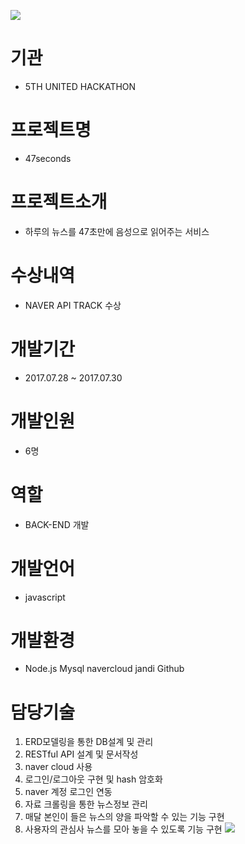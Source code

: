 <img src="https://s3.ap-northeast-2.amazonaws.com/mygit01/47s+logo.png"></img>
# 기관
+ 5TH UNITED HACKATHON
# 프로젝트명
+ 47seconds
# 프로젝트소개
+ 하루의 뉴스를 47초만에 음성으로 읽어주는 서비스
# 수상내역
+ NAVER API TRACK 수상
# 개발기간
+ 2017.07.28 ~ 2017.07.30
# 개발인원
+ 6명
# 역할
+ BACK-END 개발
# 개발언어
+ javascript
# 개발환경
+ Node.js Mysql navercloud jandi Github
# 담당기술
1. ERD모델링을 통한 DB설계 및 관리
2. RESTful API 설계 및 문서작성
3. naver cloud 사용
4. 로그인/로그아웃 구현 및 hash 암호화
5. naver 계정 로그인 연동
6. 자료 크롤링을 통한 뉴스정보 관리
7. 매달 본인이 들은 뉴스의 양을 파악할 수 있는 기능 구현
8. 사용자의 관심사 뉴스를 모아 놓을 수 있도록 기능 구현
<img src="https://s3.ap-northeast-2.amazonaws.com/mygit01/47seconds+booth2.jpg"></img>

